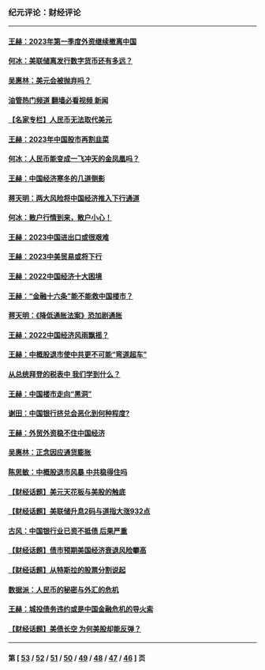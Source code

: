 ### 纪元评论：财经评论
---
#### [王赫：2023年第一季度外资继续撤离中国](../../pages/nsc1026/n13988870.md?06150330) 
#### [何冰：美联储离发行数字货币还有多远？](../../pages/nsc1026/n13986109.md?06150330) 
#### [吴惠林：美元会被抛弃吗？](../../pages/nsc1026/n13984087.md?06150330) 
#### [油管热门频道 翻墙必看视频 新闻](ok?06150330)
#### [【名家专栏】人民币无法取代美元](../../pages/nsc1026/n13974270.md?06150330) 
#### [王赫：2023年中国股市再割韭菜](../../pages/nsc1026/n13965334.md?06150330) 
#### [何冰：人民币能变成一飞冲天的金凤凰吗？](../../pages/nsc1026/n13964999.md?06150330) 
#### [王赫：中国经济寒冬的几道侧影](../../pages/nsc1026/n13932953.md?06150330) 
#### [蒋天明：两大风险将中国经济推入下行通道](../../pages/nsc1026/n13929820.md?06150330) 
#### [何冰：散户行情到来，散户小心！](../../pages/nsc1026/n13928308.md?06150330) 
#### [王赫：2023中国进出口或很艰难](../../pages/nsc1026/n13911515.md?06150330) 
#### [王赫：2023中美贸易或将下行](../../pages/nsc1026/n13899005.md?06150330) 
#### [王赫：2022中国经济十大困境](../../pages/nsc1026/n13883766.md?06150330) 
#### [王赫：“金融十六条”能不能救中国楼市？](../../pages/nsc1026/n13868431.md?06150330) 
#### [蒋天明：《降低通胀法案》恐加剧通胀](../../pages/nsc1026/n13806996.md?06150330) 
#### [王赫：2022中国经济风雨飘摇？](../../pages/nsc1026/n13803207.md?06150330) 
#### [王赫：中概股退市使中共更不可能“弯道超车”](../../pages/nsc1026/n13802858.md?06150330) 
#### [从总统拜登的税表中 我们学到什么？](../../pages/nsc1026/n13773081.md?06150330) 
#### [王赫：中国楼市走向“黑洞”](../../pages/nsc1026/n13770647.md?06150330) 
#### [谢田：中国银行挤兑会恶化到何种程度?](../../pages/nsc1026/n13766965.md?06150330) 
#### [王赫：外贸外资稳不住中国经济](../../pages/nsc1026/n13753933.md?06150330) 
#### [吴惠林：正念因应通货膨胀](../../pages/nsc1026/n13750350.md?06150330) 
#### [陈思敏：中概股退市风暴 中共稳得住吗](../../pages/nsc1026/n13738978.md?06150330) 
#### [【财经话题】美元天花板与美股的触底](../../pages/nsc1026/n13736495.md?06150330) 
#### [【财经话题】美联储升息2码与道指大涨932点](../../pages/nsc1026/n13727377.md?06150330) 
#### [古风：中国银行业已资不抵债 后果严重](../../pages/nsc1026/n13726111.md?06150330) 
#### [【财经话题】债市预期美国经济衰退风险攀高](../../pages/nsc1026/n13698043.md?06150330) 
#### [【财经话题】从特斯拉的股票分割说起](../../pages/nsc1026/n13679733.md?06150330) 
#### [数据派：人民币的秘密与外汇的危机](../../pages/nsc1026/n13667092.md?06150330) 
#### [王赫：城投债务违约或是中国金融危机的导火索](../../pages/nsc1026/n13665322.md?06150330) 
#### [【财经话题】美债长空 为何美股却能反弹？](../../pages/nsc1026/n13665895.md?06150330) 

---
#### 第 [ [53](./53.md?06150330) / [52](./52.md?06150330) / [51](./51.md?06150330) / [50](./50.md?06150330) / [49](./49.md?06150330) / [48](./48.md?06150330) / [47](./47.md?06150330) / [46](./46.md?06150330) ] 页
